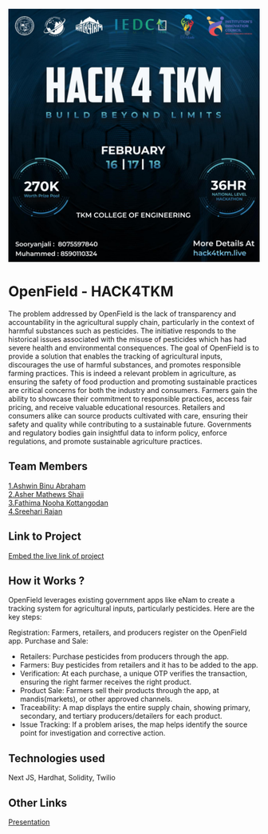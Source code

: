 ![image](HACK4TKM.jpeg)


# OpenField - HACK4TKM
The problem addressed by OpenField is the lack of transparency and accountability in the agricultural supply chain, particularly in the context of harmful substances such as pesticides. The initiative responds to the historical issues associated with the misuse of pesticides which has had severe health and environmental consequences. 
The goal of OpenField is to provide a solution that enables the tracking of agricultural inputs, discourages the use of harmful substances, and promotes responsible farming practices. This is indeed a relevant problem in agriculture, as ensuring the safety of food production and promoting sustainable practices are critical concerns for both the industry and consumers.
Farmers gain the ability to showcase their commitment to responsible practices, access fair pricing, and receive valuable educational resources. Retailers and consumers alike can source products cultivated with care, ensuring their safety and quality while contributing to a sustainable future. Governments and regulatory bodies gain insightful data to inform policy, enforce regulations, and promote sustainable agriculture practices.

## Team Members
[1.Ashwin Binu Abraham](https://github.com/4Ashwin)   
[2.Asher Mathews Shaji](https://github.com/Asher-MS)   
[3.Fathima Nooha Kottangodan](https://github.com/nooha01)   
[4.Sreehari Rajan](https://github.com/SreehariRajan)   

## Link to Project
[Embed the live link of project](live_link)

## How it Works ?
OpenField leverages existing government apps like eNam to create a tracking system for agricultural inputs, particularly pesticides. Here are the key steps:

Registration: Farmers, retailers, and producers register on the OpenField app.
Purchase and Sale:
- Retailers: Purchase pesticides from producers through the app.
- Farmers: Buy pesticides from retailers and it has to be added to the app.
- Verification: At each purchase, a unique OTP verifies the transaction, ensuring the right farmer receives the right product.
- Product Sale: Farmers sell their products through the app, at mandis(markets), or other approved channels.
- Traceability: A map displays the entire supply chain, showing primary, secondary, and tertiary producers/detailers for each product.
- Issue Tracking: If a problem arises, the map helps identify the source point for investigation and corrective action.

## Technologies used
Next JS, Hardhat, Solidity, Twilio

## Other Links
[Presentation](https://www.canva.com/design/DAF898zxMtw/y1scLtw1ING0w065Zfte6Q/view?utm_content=DAF898zxMtw&utm_campaign=designshare&utm_medium=link&utm_source=editor)   
